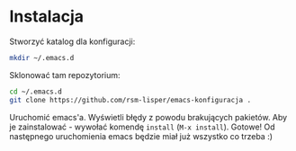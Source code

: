 
# Instalacja

Stworzyć katalog dla konfiguracji:
```sh
mkdir ~/.emacs.d
```
Sklonować tam repozytorium:
```sh
cd ~/.emacs.d
git clone https://github.com/rsm-lisper/emacs-konfiguracja .
```
Uruchomić emacs'a. Wyświetli błędy z powodu brakujących pakietów. Aby je zainstalować - wywołać komendę `install` (`M-x install`).
Gotowe!
Od następnego uruchomienia emacs będzie miał już wszystko co trzeba :)

